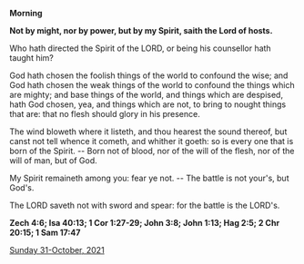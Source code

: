 **Morning**

**Not by might, nor by power, but by my Spirit, saith the Lord of hosts.**
 
Who hath directed the Spirit of the LORD, or being his counsellor hath taught him?
 
God hath chosen the foolish things of the world to confound the wise; and God hath chosen the weak things of the world to confound the things which are mighty; and base things of the world, and things which are despised, hath God chosen, yea, and things which are not, to bring to nought things that are: that no flesh should glory in his presence.
 
The wind bloweth where it listeth, and thou hearest the sound thereof, but canst not tell whence it cometh, and whither it goeth: so is every one that is born of the Spirit. -- Born not of blood, nor of the will of the flesh, nor of the will of man, but of God.
 
My Spirit remaineth among you: fear ye not. -- The battle is not your's, but God's.
 
The LORD saveth not with sword and spear: for the battle is the LORD's.  

**Zech 4:6; Isa 40:13; 1 Cor 1:27-29; John 3:8; John 1:13; Hag 2:5; 2 Chr 20:15; 1 Sam 17:47**

[Sunday 31-October, 2021](https://t.me/daily_light)
